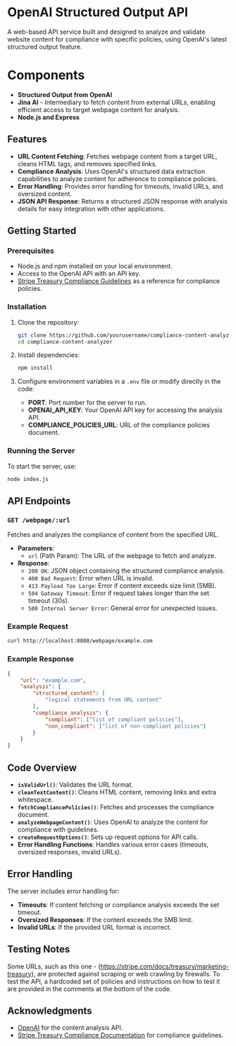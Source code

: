 # OpenAI Structured Output API
A web-based API service built and designed to analyze and validate website content for compliance with specific policies, using OpenAI's latest structured output feature.

# Components

- **Structured Output from OpenAI**
- **Jina AI** - Intermediary to fetch content from external URLs, enabling efficient access to target webpage content for analysis.
- **Node.js and Express**

## Features

- **URL Content Fetching**: Fetches webpage content from a target URL, cleans HTML tags, and removes specified links.
- **Compliance Analysis**: Uses OpenAI's structured data extraction capabilities to analyze content for adherence to compliance policies.
- **Error Handling**: Provides error handling for timeouts, invalid URLs, and oversized content.
- **JSON API Response**: Returns a structured JSON response with analysis details for easy integration with other applications.

## Getting Started

### Prerequisites

- Node.js and npm installed on your local environment.
- Access to the OpenAI API with an API key.
- [Stripe Treasury Compliance Guidelines](https://stripe.com/docs/treasury/marketing-treasury) as a reference for compliance policies.

### Installation

1. Clone the repository:

    ```bash
    git clone https://github.com/yourusername/compliance-content-analyzer.git
    cd compliance-content-analyzer
    ```

2. Install dependencies:

    ```bash
    npm install
    ```

3. Configure environment variables in a `.env` file or modify directly in the code:

    - **PORT**: Port number for the server to run.
    - **OPENAI_API_KEY**: Your OpenAI API key for accessing the analysis API.
    - **COMPLIANCE_POLICIES_URL**: URL of the compliance policies document.

### Running the Server

To start the server, use:

```bash
node index.js
```

## API Endpoints

### `GET /webpage/:url`

Fetches and analyzes the compliance of content from the specified URL.

- **Parameters**:
  - `url` (Path Param): The URL of the webpage to fetch and analyze.
- **Response**:
  - `200 OK`: JSON object containing the structured compliance analysis.
  - `400 Bad Request`: Error when URL is invalid.
  - `413 Payload Too Large`: Error if content exceeds size limit (5MB).
  - `504 Gateway Timeout`: Error if request takes longer than the set timeout (30s).
  - `500 Internal Server Error`: General error for unexpected issues.

### Example Request

```bash
curl http://localhost:8080/webpage/example.com
```

### Example Response

```json
{
    "url": "example.com",
    "analysis": {
        "structured_content": [
            "logical statements from URL content"
        ],
        "compliance_analysis": {
            "compliant": ["list of compliant policies"],
            "non_compliant": ["list of non-compliant policies"]
        }
    }
}
```

## Code Overview

- **`isValidUrl()`**: Validates the URL format.
- **`cleanTextContent()`**: Cleans HTML content, removing links and extra whitespace.
- **`fetchCompliancePolicies()`**: Fetches and processes the compliance document.
- **`analyzeWebpageContent()`**: Uses OpenAI to analyze the content for compliance with guidelines.
- **`createRequestOptions()`**: Sets up request options for API calls.
- **Error Handling Functions**: Handles various error cases (timeouts, oversized responses, invalid URLs).

## Error Handling

The server includes error handling for:
- **Timeouts**: If content fetching or compliance analysis exceeds the set timeout.
- **Oversized Responses**: If the content exceeds the 5MB limit.
- **Invalid URLs**: If the provided URL format is incorrect.

## Testing Notes

Some URLs, such as this one - (https://stripe.com/docs/treasury/marketing-treasury), are protected against scraping or web crawling by firewalls. To test the API, a hardcoded set of policies and instructions on how to test it are provided in the comments at the bottom of the code.


## Acknowledgments

- [OpenAI](https://openai.com/) for the content analysis API.
- [Stripe Treasury Compliance Documentation](https://stripe.com/docs/treasury/marketing-treasury) for compliance guidelines.
